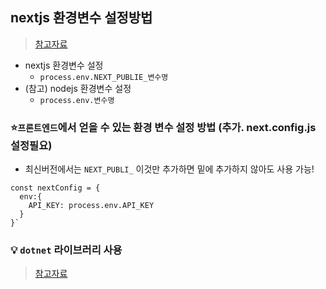 ## nextjs 환경변수 설정방법
> [참고자료](https://velog.io/@with-key/Next.js-%ED%99%98%EA%B2%BD%EB%B3%80%EC%88%98%EA%B0%80-undefined-%EC%9D%BC-%EB%95%8C)

- nextjs 환경변수 설정
  - `process.env.NEXT_PUBLIE_변수명`
- (참고) nodejs 환경변수 설정
  - `process.env.변수명`
 ### ⭐`프론트엔드`에서 얻을 수 있는 환경 변수 설정 방법 (추가. next.config.js 설정필요)
- 최신버전에서는 `NEXT_PUBLI_` 이것만 추가하면 밑에 추가하지 않아도 사용 가능!

 
```
const nextConfig = {
  env:{
    API_KEY: process.env.API_KEY
  }
}`

```
### 💡 `dotnet` 라이브러리 사용
> [참고자료](https://intrepidgeeks.com/tutorial/setting-environment-variables-env-in-nextjs#:~:text=Next.js%EC%97%90%EC%84%9C%20%ED%99%98%EA%B2%BD%20%EB%B3%80%EC%88%98%EB%A5%BC%20%EC%96%B4%EB%96%BB%EA%B2%8C%20%EC%82%AC%EC%9A%A9%ED%95%A9%EB%8B%88%EA%B9%8C%3F%20%EB%8B%A8%EC%88%9C%ED%95%9C%21%20Next.js%20%EC%95%A0%ED%94%8C%EB%A6%AC%EC%BC%80%EC%9D%B4%EC%85%98%EC%9D%98,%EA%B7%B8%EB%9F%B0%20%EB%8B%A4%EC%9D%8C%20%EC%BD%94%EB%93%9C%EC%97%90%EC%84%9C%20%EC%9D%B4%EB%9F%AC%ED%95%9C%20%EB%B3%80%EC%88%98%EB%A5%BC%20%EC%B0%B8%EC%A1%B0%ED%95%A0%20%EC%88%98%20%EC%9E%88%EC%8A%B5%EB%8B%88%EB%8B%A4.)
